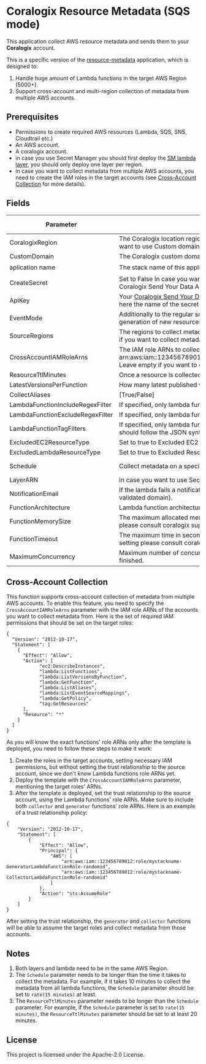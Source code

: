 # Coralogix Resource Metadata (SQS mode)

This application collect AWS resource metadata and sends them to your **Coralogix** account.

This is a specific version of the [resource-metadata](../resource-metadata) application, which is designed to:

1. Handle huge amount of Lambda functions in the target AWS Region (5000+).
2. Support cross-account and multi-region collection of metadata from multiple AWS accounts.

## Prerequisites

* Permissions to create required AWS resources (Lambda, SQS, SNS, Cloudtrail etc.)
* An AWS account.
* A coralogix account.
* in case you use Secret Manager you should first deploy the [SM lambda layer](https://serverlessrepo.aws.amazon.com/applications/eu-central-1/597078901540/Coralogix-Lambda-SSMLayer), you should only deploy one layer per region.
* in case you want to collect metadata from multiple AWS accounts, you need to create the IAM roles in the target accounts (see [Cross-Account Collection](#cross-account-collection) for more details).

## Fields

| Parameter | Description | Default Value | Required |
|---|---|---|---|
| CoralogixRegion | The Coralogix location region, possible options are [EU1, EU2, AP1, AP2, AP3, US1, US2, Custom].In case that you want to use Custom domain, leave this as default and write the Custom doamin in the ``CustomDomain`` filed. | Custom | :heavy_check_mark: |
| CustomDomain | The Coralogix custom domain, leave empty if you don't use Custom domain. | | |
| aplication name | The stack name of this application created via AWS CloudFormation. | | :heavy_check_mark: |
| CreateSecret |  Set to False In case you want to use secrets manager with a predefine secret that was already created and contains Coralogix Send Your Data API key. | True | |
| ApiKey | Your [Coralogix Send Your Data – API Key](https://coralogix.com/docs/send-your-data-api-key/) or incase you use pre created secret (created in AWS secret manager) put here the name of the secret that contains the Coralogix send your data key | | :heavy_check_mark: |
| EventMode | Additionally to the regular schedule, enable real-time processing of CloudTrail events via EventBridge for immediate generation of new resources in Coralogix [Disabled, EnabledWithExistingTrail, EnabledCreateTrail]. | Disabled | |
| SourceRegions | The regions to collect metadata from, separated by commas (e.g. eu-north-1,eu-west-1,us-east-1). Leave empty if you want to collect metadata from the current region only. | | |
| CrossAccountIAMRoleArns | The IAM role ARNs to collect metadata from, separated by commas (e.g. arn:aws:iam::123456789012:role/CrossAccountRole,arn:aws:iam::123456789012:role/AnotherCrossAccountRole). Leave empty if you want to collect metadata from the current account only. | | |
| ResourceTtlMinutes | Once a resource is collected, how long should it remain valid. See "Notes" for more details. | 60 | |
| LatestVersionsPerFunction | How many latest published versions of each Lambda function should be collected. | 0 | |
| CollectAliases | [True/False] | False | |
| LambdaFunctionIncludeRegexFilter | If specified, only lambda functions with ARNs matching the regex will be included in the collected metadata | | |
| LambdaFunctionExcludeRegexFilter | If specified, only lambda functions with ARNs NOT matching the regex will be included in the collected metadata | | |
| LambdaFunctionTagFilters | If specified, only lambda functions with tags matching the filters will be included in the collected metadata. Values should follow the JSON syntax for --tag-filters as documented [here](https://docs.aws.amazon.com/cli/latest/reference/resourcegroupstaggingapi/get-resources.html#options) | | |
| ExcludedEC2ResourceType | Set to true to Excluded EC2 Resource Type | `False` | |
| ExcludedLambdaResourceType | Set to true to Excluded Resource Type | `False` | |
| Schedule | Collect metadata on a specific schedule. See "Notes" for more details. | rate(30 minutes) | |
| LayerARN | In case you want to use Secret Manager This is the ARN of the Coralogix [lambda layer](https://serverlessrepo.aws.amazon.com/applications/eu-central-1/597078901540/Coralogix-Lambda-SSMLayer). See "Notes" for more details. | | |
| NotificationEmail | If the lambda fails a notification email will be sent to this address via SNS (requires you have a working SNS, with a validated domain). | | |
| FunctionArchitecture | Lambda function architecture, possible options are [x86_64, arm64]. | x86_64 | |
| FunctionMemorySize | The maximum allocated memory this lambda may consume. Default value is the minimum recommended setting please consult coralogix support before changing. | 256 | |
| FunctionTimeout | The maximum time in seconds the function may be allowed to run. Default value is the minimum recommended setting please consult coralogix support before changing. | 300 | |
| MaximumConcurrency | Maximum number of concurrent SQS messages to be processed by `generator` lambda after the collection has finished. | 5 | |


## Cross-Account Collection

This function supports cross-account collection of metadata from multiple AWS accounts. To enable this feature, you need to specify the `CrossAccountIAMRoleArns` parameter with the IAM role ARNs of the accounts you want to collect metadata from. Here is the set of required IAM permissions that should be set on the target roles:

```
{
  "Version": "2012-10-17",
  "Statement": [
    {
      "Effect": "Allow",
      "Action": [
            "ec2:DescribeInstances",
            "lambda:ListFunctions",
            "lambda:ListVersionsByFunction", 
            "lambda:GetFunction",
            "lambda:ListAliases",
            "lambda:ListEventSourceMappings",
            "lambda:GetPolicy",
            "tag:GetResources"
      ],
      "Resource": "*"
    }
  ]
}
```


As you will know the exact functions' role ARNs only after the template is deployed, you need to follow these steps to make it work:

1. Create the roles in the target accounts, setting necessary IAM permissions, but without setting the trust relationship to the source account, since we don't know Lambda functions role ARNs yet.
2. Deploy the template with the `CrossAccountIAMRoleArns` parameter, mentioning the target roles' ARNs.
3. After the template is deployed, set the trust relationship to the source account, using the Lambda functions' role ARNs. Make sure to include both `collector` and `generator` functions' role ARNs. Here is an example of a trust relationship policy:

```
{
    "Version": "2012-10-17",
    "Statement": [
        {
            "Effect": "Allow",
            "Principal": {
                "AWS": [
                    "arn:aws:iam::123456789012:role/mystackname-GeneratorLambdaFunctionRole-randomid",
                    "arn:aws:iam::123456789012:role/mystackname-CollectorLambdaFunctionRole-randomid"
                ]
            },
            "Action": "sts:AssumeRole"
        }
    ]
}
```

After setting the trust relationship, the `generator` and `collector` functions will be able to assume the target roles and collect metadata from those accounts.

## Notes

1. Both layers and lambda need to be in the same AWS Region.
2. The `Schedule` parameter needs to be longer than the time it takes to collect the metadata. For example, if it takes 10 minutes to collect the metadata from all lambda functions, the `Schedule` parameter should be set to `rate(15 minutes)` at least.
3. The `ResourceTtlMinutes` parameter needs to be longer than the `Schedule` parameter. For example, if the `Schedule` parameter is set to `rate(15 minutes)`, the `ResourceTtlMinutes` parameter should be set to at least 20 minutes.

## License

This project is licensed under the Apache-2.0 License.
